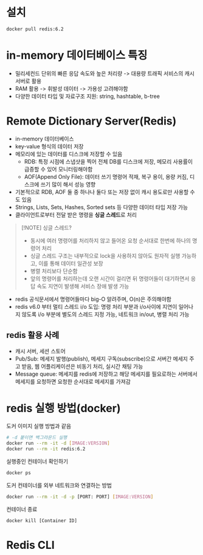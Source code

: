 # 설치
```bash
docker pull redis:6.2
```
# in-memory 데이터베이스 특징
- 밀리세컨드 단위의 빠른 응답 속도와 높은 처리량 -> 대용량 트래픽 서비스의 캐시 서버로 활용
- RAM 활용 -> 휘발성 데이터 -> 가용성 고려해야함
- 다양한 데이터 타입 및 자료구조 지원: string, hashtable, b-tree
# Remote Dictionary Server(Redis)
- in-memory 데이터베이스
- key-value 형식의 데이터 저장
- 메모리에 있는 데이터를 디스크에 저장할 수 있음
	- RDB: 특정 시점에 스냅샷을 찍어 전체 DB를 디스크에 저장, 메모리 사용률이 급증할 수 있어 모니터링해야함
	- AOF(Append Only File): 데이터 쓰기 명령어 적재, 복구 용이, 용량 커짐, 디스크에 쓰기 많이 해서 성능 영향
- 기본적으로 RDB, AOF 둘 중 하나나 둘다 또는 저장 없이 캐시 용도로만 사용할 수도 있음
- Strings, Lists, Sets, Hashes, Sorted sets 등 다양한 데이터 타입 저장 가능
- 클라이언트로부터 전달 받은 명령을 **싱글 스레드**로 처리

> [!NOTE] 싱글 스레드? 
> - 동시에 여러 명령어를 처리하지 않고 들어온 요청 순서대로 한번에 하나의 명령어 처리
> - 싱글 스레드 구조는 내부적으로 lock을 사용하지 않아도 원자적 실행 가능하고, 이를 통해 데이터 일관성 보장
> - 병렬 처리보다 단순함
> - 앞의 명령어를 처리하는데 오랜 시간이 걸리면 뒤 명령어들이 대기하면서 응답 속도 지연이 발생해 서비스 장애 발생 가능

- redis 공식문서에서 명령어들마다 big-O 알려주며, O(n)은 주의해야함
- redis v6.0 부터 멀티 스레드 i/o 도입: 명령 처리 부분과 i/o사이에 지연이 일어나지 않도록 i/o 부분에 별도의 스레드 지정 가능, 네트워크 in/out, 병렬 처리 가능
## redis 활용 사례
- 캐시 서버, 세션 스토어
- Pub/Sub: 메세지 발행(publish), 메세지 구독(subscribe)으로 서버간 메세지 주고 받음, 웹 어플리케이션은 비동기 처리, 실시간 채팅 가능
- Message queue: 메세지를 redis에 저장하고 해당 메세지를 필요로하는 서버에서 메세지를 요청하면 요청한 순서대로 메세지를 가져감 
# redis 실행 방법(docker)
도커 이미지 실행 방법과 같음
```bash
# -d 붙이면 백그라운드 실행
docker run --rm -it -d [IMAGE:VERSION]
docker run --rm -it redis:6.2
```

실행중인 컨테이너 확인하기
```bash
docker ps
```

도커 컨테이너를 외부 네트워크와 연결하는 방법
```bash
docker run --rm -it -d -p [PORT: PORT] [IMAGE:VERSION]
```

컨테이너 종료
```bash
docker kill [Container ID]
```
# Redis CLI

